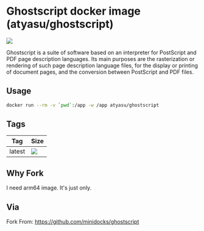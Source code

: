 Ghostscript docker image (atyasu/ghostscript)
================================================

![](https://upload.wikimedia.org/wikipedia/commons/thumb/d/dc/Ghostscript.svg/100px-Ghostscript.svg.png)

Ghostscript is a suite of software based on an interpreter for PostScript and PDF page description languages.
Its main purposes are the rasterization or rendering of such page description language files, for the display or
printing of document pages, and the conversion between PostScript and PDF files.

Usage
-----

```bash
docker run --rm -v `pwd`:/app -w /app atyasu/ghostscript 
```

Tags
----

 Tag    | Size
 ---    | ----
 latest | [![](https://images.microbadger.com/badges/image/atyasu/ghostscript.svg)](https://microbadger.com/images/atyasu/ghostscript)


Why Fork
--------

I need arm64 image. It's just only.

Via
----

Fork From: https://github.com/minidocks/ghostscript
